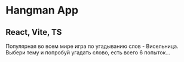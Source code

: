 # Hangman App

## React, Vite, TS

Популярная во всем мире игра по угадыванию слов - Висельница. Выбери тему и попробуй угадать слово, есть всего 6 попыток...
